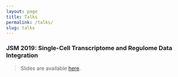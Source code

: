```yaml
---
layout: page
title: Talks
permalink: /talks/
slug: talks
---
```


### JSM 2019: Single-Cell Transcriptome and Regulome Data Integration

>Slides are available [here](https://github.com/WeiqiangZhou/WeiqiangZhou.github.io/blob/master/JSM_2019_presentation_zhou.pdf).
